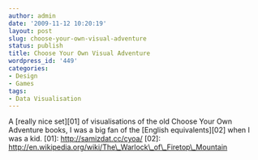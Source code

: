```yaml
---
author: admin
date: '2009-11-12 10:20:19'
layout: post
slug: choose-your-own-visual-adventure
status: publish
title: Choose Your Own Visual Adventure
wordpress_id: '449'
categories:
- Design
- Games
tags:
- Data Visualisation
---
```


A [really nice set][01] of visualisations of the old Choose Your Own
Adventure books, I was a big fan of the [English equivalents][02] when I
was a kid. [01]: http://samizdat.cc/cyoa/ [02]:
http://en.wikipedia.org/wiki/The\_Warlock\_of\_Firetop\_Mountain
